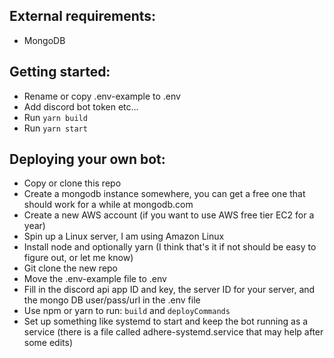 ## External requirements:

- MongoDB

## Getting started:

- Rename or copy .env-example to .env
- Add discord bot token etc...
- Run `yarn build`
- Run `yarn start`

## Deploying your own bot:

- Copy or clone this repo
- Create a mongodb instance somewhere, you can get a free one that should work for a while at mongodb.com
- Create a new AWS account (if you want to use AWS free tier EC2 for a year)
- Spin up a Linux server, I am using Amazon Linux
- Install node and optionally yarn (I think that's it if not should be easy to figure out, or let me know)
- Git clone the new repo
- Move the .env-example file to .env
- Fill in the discord api app ID and key, the server ID for your server, and the mongo DB user/pass/url in the .env file
- Use npm or yarn to run: `build` and `deployCommands`
- Set up something like systemd to start and keep the bot running as a service (there is a file called adhere-systemd.service that may help after some edits)
